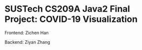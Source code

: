 # SUSTech CS209A Java2 Final Project: COVID-19 Visualization

Frontend: Zichen Han

Backend: Ziyan Zhang
